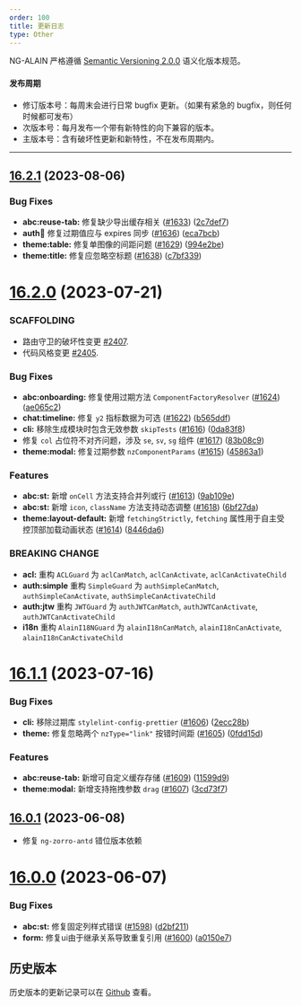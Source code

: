 ```yaml
---
order: 100
title: 更新日志
type: Other
---
```


NG-ALAIN 严格遵循 [Semantic Versioning 2.0.0](http://semver.org/lang/zh-CN/) 语义化版本规范。

#### 发布周期

* 修订版本号：每周末会进行日常 bugfix 更新。（如果有紧急的 bugfix，则任何时候都可发布）
* 次版本号：每月发布一个带有新特性的向下兼容的版本。
* 主版本号：含有破坏性更新和新特性，不在发布周期内。

---

## [16.2.1](https://github.com/ng-alain/delon/compare/16.2.0...16.2.1) (2023-08-06)

### Bug Fixes

* **abc:reuse-tab:** 修复缺少导出缓存相关 ([#1633](https://github.com/ng-alain/delon/issues/1633)) ([2c7def7](https://github.com/ng-alain/delon/commit/2c7def75a5b219a58319ab129407f4058010fc44))
* **auth:cookie:** 修复过期值应与 expires 同步 ([#1636](https://github.com/ng-alain/delon/issues/1636)) ([eca7bcb](https://github.com/ng-alain/delon/commit/eca7bcb2e7ba43b3a4b3bb4ab3cd17a7d762a967))
* **theme:table:** 修复单图像的间距问题 ([#1629](https://github.com/ng-alain/delon/issues/1629)) ([994e2be](https://github.com/ng-alain/delon/commit/994e2be90354a55a538ed1b55c413b8ce8cde872))
* **theme:title:** 修复应忽略空标题 ([#1638](https://github.com/ng-alain/delon/issues/1638)) ([c7bf339](https://github.com/ng-alain/delon/commit/c7bf339ee417a3b238cdb7dc18cccd1fe99a6c88))


# [16.2.0](https://github.com/ng-alain/delon/compare/16.1.1...16.2.0) (2023-07-21)

### SCAFFOLDING

* 路由守卫的破坏性变更 [#2407](https://github.com/ng-alain/ng-alain/pull/2407/files).
* 代码风格变更 [#2405](https://github.com/ng-alain/ng-alain/pull/2405/files#diff-a3f38f2cae79a3819f93ff1a9d4cd281cbe8f95696e14a29864f08796d3dc568).

### Bug Fixes

* **abc:onboarding:** 修复使用过期方法 `ComponentFactoryResolver` ([#1624](https://github.com/ng-alain/delon/issues/1624)) ([ae065c2](https://github.com/ng-alain/delon/commit/ae065c21e9ba1ea0d56bae9ceb1e44b7bbb9b0fb))
* **chat:timeline:** 修复 `y2` 指标数据为可选 ([#1622](https://github.com/ng-alain/delon/issues/1622)) ([b565ddf](https://github.com/ng-alain/delon/commit/b565ddfdd7872a43f9fd3b3a1fd33d739f08074c))
* **cli:** 移除生成模块时包含无效参数 `skipTests` ([#1616](https://github.com/ng-alain/delon/issues/1616)) ([0da83f8](https://github.com/ng-alain/delon/commit/0da83f83b90ea5a367d35c6761554d7ebc07bfd0))
* 修复 `col` 占位符不对齐问题，涉及 `se`, `sv`, `sg` 组件 ([#1617](https://github.com/ng-alain/delon/issues/1617)) ([83b08c9](https://github.com/ng-alain/delon/commit/83b08c95ba803cf29e0f10bb354ae4f9170b2295))
* **theme:modal:** 修复过期参数 `nzComponentParams` ([#1615](https://github.com/ng-alain/delon/issues/1615)) ([45863a1](https://github.com/ng-alain/delon/commit/45863a1d62e5751416321cb1d591faf820bb82d3))

### Features

* **abc:st:** 新增 `onCell` 方法支持合并列或行 ([#1613](https://github.com/ng-alain/delon/issues/1613)) ([9ab109e](https://github.com/ng-alain/delon/commit/9ab109e8f99fb1bd4e5b4e99b0b814bf34f0b4ac))
* **abc:st:** 新增 `icon`, `className` 方法支持动态调整 ([#1618](https://github.com/ng-alain/delon/issues/1618)) ([6bf27da](https://github.com/ng-alain/delon/commit/6bf27dac696818ff78b0ee955333e308597c968b))
* **theme:layout-default:** 新增 `fetchingStrictly`, `fetching` 属性用于自主受控顶部加载动画状态 ([#1614](https://github.com/ng-alain/delon/issues/1614)) ([8446da6](https://github.com/ng-alain/delon/commit/8446da6fdd10d07f2e917d91830d95e1c81d2622))

### BREAKING CHANGE

* **acl:** 重构 `ACLGuard` 为 `aclCanMatch`, `aclCanActivate`, `aclCanActivateChild`
* **auth:simple** 重构 `SimpleGuard` 为 `authSimpleCanMatch`, `authSimpleCanActivate`, `authSimpleCanActivateChild`
* **auth:jtw** 重构 `JWTGuard` 为 `authJWTCanMatch`, `authJWTCanActivate`, `authJWTCanActivateChild`
* **i18n** 重构 `AlainI18NGuard` 为 `alainI18nCanMatch`, `alainI18nCanActivate`, `alainI18nCanActivateChild`


# [16.1.1](https://github.com/ng-alain/delon/compare/16.0.1...16.1.0) (2023-07-16)

### Bug Fixes

* **cli:** 移除过期库 `stylelint-config-prettier` ([#1606](https://github.com/ng-alain/delon/issues/1606)) ([2ecc28b](https://github.com/ng-alain/delon/commit/2ecc28b53773d9b5215ebd720be4ead55d78c705))
* **theme:** 修复忽略两个 `nzType="link"` 按错时间距 ([#1605](https://github.com/ng-alain/delon/issues/1605)) ([0fdd15d](https://github.com/ng-alain/delon/commit/0fdd15dd0922bf6570d38fabd1afc1ca755b87a2))

### Features

* **abc:reuse-tab:** 新增可自定义缓存存储 ([#1609](https://github.com/ng-alain/delon/issues/1609)) ([11599d9](https://github.com/ng-alain/delon/commit/11599d9566712c707146e4ac299ec6efc2d82b01))
* **theme:modal:** 新增支持拖拽参数 `drag` ([#1607](https://github.com/ng-alain/delon/issues/1607)) ([3cd73f7](https://github.com/ng-alain/delon/commit/3cd73f7f86a76a7ea450f839e9ad359f6afd0da4))


## [16.0.1](https://github.com/ng-alain/delon/compare/16.0.0...16.0.1) (2023-06-08)

* 修复 `ng-zorro-antd` 错位版本依赖

# [16.0.0](https://github.com/ng-alain/delon/compare/15.2.1...16.0.0) (2023-06-07)

### Bug Fixes

* **abc:st:** 修复固定列样式错误 ([#1598](https://github.com/ng-alain/delon/issues/1598)) ([d2bf211](https://github.com/ng-alain/delon/commit/d2bf211a35df8bcbee165b54bcda4b2dcf69c6f0))
* **form:** 修复ui由于继承关系导致重复引用 ([#1600](https://github.com/ng-alain/delon/issues/1600)) ([a0150e7](https://github.com/ng-alain/delon/commit/a0150e7520376064469cfa5ae0e3394635620022))


## 历史版本

历史版本的更新记录可以在 [Github](https://github.com/ng-alain/ng-alain/releases) 查看。
